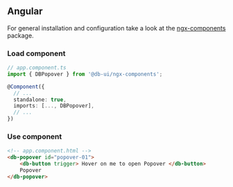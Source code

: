 ## Angular

For general installation and configuration take a look at the [ngx-components](https://www.npmjs.com/package/@db-ui/ngx-components) package.

### Load component

```ts app.component.ts
// app.component.ts
import { DBPopover } from '@db-ui/ngx-components';

@Component({
  // ...
  standalone: true,
  imports: [..., DBPopover],
  // ...
})
```

### Use component

```html app.component.html
<!-- app.component.html -->
<db-popover id="popover-01">
	<db-button trigger> Hover on me to open Popover </db-button>
	Popover
</db-popover>
```
